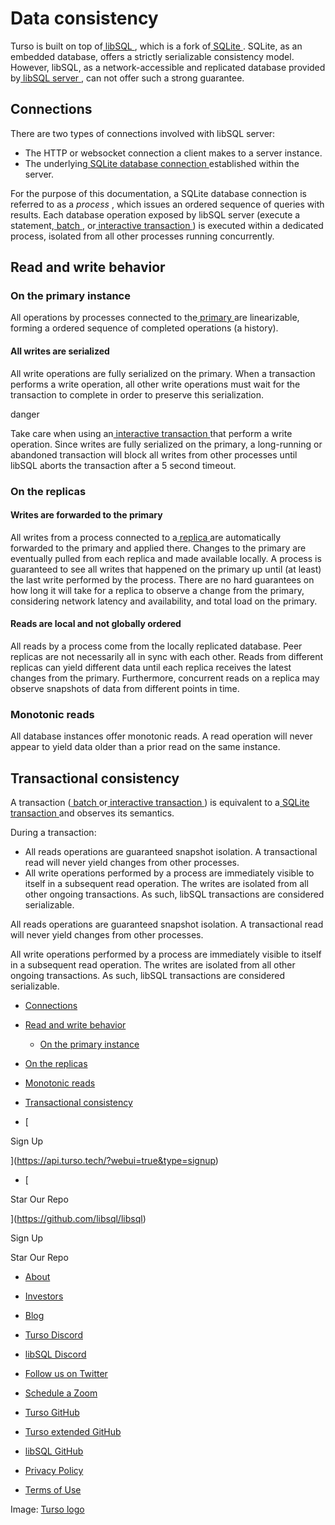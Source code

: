 # Data consistency

Turso is built on top of[ libSQL ](https://github.com/libsql/libsql#readme), which is a fork of[ SQLite ](https://sqlite.org). SQLite, as an
embedded database, offers a strictly serializable consistency model. However,
libSQL, as a network-accessible and replicated database provided by[ libSQL
server ](https://github.com/libsql/libsql#readme), can not offer such a strong guarantee.

## Connections​

There are two types of connections involved with libSQL server:

- The HTTP or websocket connection a client makes to a server instance.
- The underlying[ SQLite database connection ](https://www.sqlite.org/c3ref/open.html)established within the server.


For the purpose of this documentation, a SQLite database connection is referred
to as a *process* , which issues an ordered sequence of queries with results.
Each database operation exposed by libSQL server (execute a statement,[ batch ](https://docs.turso.tech/libsql/client-access#batches),
or[ interactive transaction ](https://docs.turso.tech/libsql/client-access#interactive-transactions)) is executed within a dedicated process, isolated
from all other processes running concurrently.

## Read and write behavior​

### On the primary instance​

All operations by processes connected to the[ primary ](https://docs.turso.tech/concepts#primary)are linearizable, forming
a ordered sequence of completed operations (a history).

#### All writes are serialized​

All write operations are fully serialized on the primary. When a transaction
performs a write operation, all other write operations must wait for the
transaction to complete in order to preserve this serialization.

danger

Take care when using an[ interactive transaction ](https://docs.turso.tech/libsql/client-access#interactive-transactions)that perform a write
operation. Since writes are fully serialized on the primary, a long-running or
abandoned transaction will block all writes from other processes until libSQL
aborts the transaction after a 5 second timeout.

### On the replicas​

#### Writes are forwarded to the primary​

All writes from a process connected to a[ replica ](https://docs.turso.tech/concepts#replica)are automatically forwarded
to the primary and applied there. Changes to the primary are eventually pulled
from each replica and made available locally. A process is guaranteed to see all
writes that happened on the primary up until (at least) the last write performed
by the process. There are no hard guarantees on how long it will take for a
replica to observe a change from the primary, considering network latency and
availability, and total load on the primary.

#### Reads are local and not globally ordered​

All reads by a process come from the locally replicated database. Peer replicas
are not necessarily all in sync with each other. Reads from different replicas
can yield different data until each replica receives the latest changes from the
primary. Furthermore, concurrent reads on a replica may observe snapshots of
data from different points in time.

### Monotonic reads​

All database instances offer monotonic reads. A read operation will never appear
to yield data older than a prior read on the same instance.

## Transactional consistency​

A transaction ([ batch ](https://docs.turso.tech/libsql/client-access#batches)or[ interactive transaction ](https://docs.turso.tech/libsql/client-access#interactive-transactions)) is equivalent to a[ SQLite
transaction ](https://www.sqlite.org/lang_transaction.html)and observes its semantics.

During a transaction:

- All reads operations are guaranteed snapshot isolation. A transactional read
will never yield changes from other processes.
- All write operations performed by a process are immediately visible to itself
in a subsequent read operation. The writes are isolated from all other ongoing
transactions. As such, libSQL transactions are considered serializable.


All reads operations are guaranteed snapshot isolation. A transactional read
will never yield changes from other processes.

All write operations performed by a process are immediately visible to itself
in a subsequent read operation. The writes are isolated from all other ongoing
transactions. As such, libSQL transactions are considered serializable.

- [ Connections ](https://docs.turso.tech//reference/data-consistency/#connections)
- [ Read and write behavior ](https://docs.turso.tech//reference/data-consistency/#read-and-write-behavior)
    - [ On the primary instance ](https://docs.turso.tech//reference/data-consistency/#on-the-primary-instance)

- [ On the replicas ](https://docs.turso.tech//reference/data-consistency/#on-the-replicas)

- [ Monotonic reads ](https://docs.turso.tech//reference/data-consistency/#monotonic-reads)
- [ Transactional consistency ](https://docs.turso.tech//reference/data-consistency/#transactional-consistency)


- [ 

Sign Up




 ](https://api.turso.tech/?webui=true&type=signup)
- [ 

Star Our Repo






 ](https://github.com/libsql/libsql)


Sign Up

Star Our Repo

- [ About ](https://turso.tech/about-us)
- [ Investors ](https://turso.tech/investors)
- [ Blog ](https://blog.turso.tech)


- [ Turso Discord ](https://discord.com/invite/4B5D7hYwub)
- [ libSQL Discord ](https://discord.gg/VzbXemj6Rg)
- [ Follow us on Twitter ](https://twitter.com/tursodatabase)
- [ Schedule a Zoom ](https://calendly.com/d/gt7-bfd-83n/meet-with-chiselstrike)


- [ Turso GitHub ](https://github.com/tursodatabase/)
- [ Turso extended GitHub ](https://github.com/turso-extended/)
- [ libSQL GitHub ](http://github.com/tursodatabase/libsql)


- [ Privacy Policy ](https://turso.tech/privacy-policy)
- [ Terms of Use ](https://turso.tech/terms-of-use)


Image: [ Turso logo ](https://docs.turso.tech/img/turso.svg)